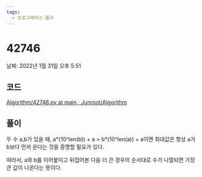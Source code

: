 ```yaml
---
tags:
  - 프로그래머스-풀이
---
```

# 42746

날짜: 2022년 1월 31일 오후 5:51

## 코드

[Algorithm/42746.py at main · Junroot/Algorithm](https://github.com/Junroot/Algorithm/blob/main/programmers/42746.py)

## 풀이

두 수 a,b가 있을 때, a*(10^len(b)) + a > b*(10^len(a)) + a이면 최대값은 항상 a가 b보다 먼저 온다는 것을 증명할 필요가 있다. 

따라서, a와 b를 이어붙이고 뒤집어본 다음 더 큰 경우의 순서대로 수가 나열되면 가장 큰 값이 나온다는 뜻이다.